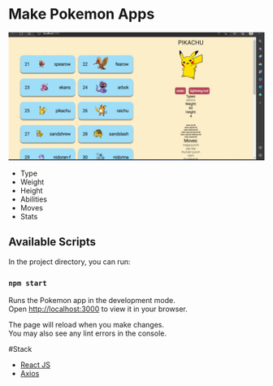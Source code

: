 # Make Pokemon Apps 

![Pokemon](screenshots/screenshots.jpg)

- Type
- Weight
- Height
- Abilities
- Moves
- Stats

## Available Scripts

In the project directory, you can run:

### `npm start`

Runs the Pokemon app in the development mode.\
Open [http://localhost:3000](http://localhost:3000) to view it in your browser.

The page will reload when you make changes.\
You may also see any lint errors in the console.


#Stack
- [React JS](https://reactjs.org)
- [Axios](https://axios-http.com/docs/intro)
